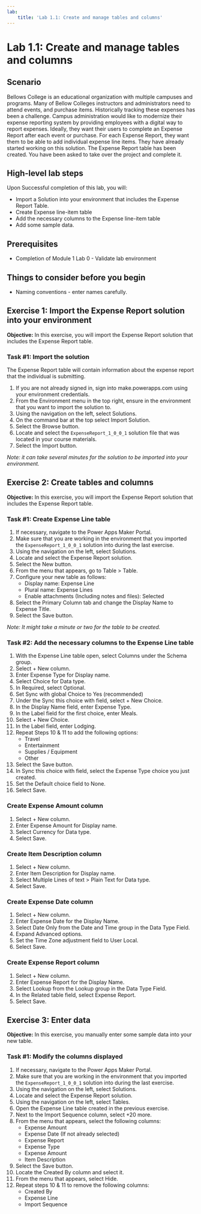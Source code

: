 ```yaml
---
lab:
    title: 'Lab 1.1: Create and manage tables and columns'
---
```


# Lab 1.1: Create and manage tables and columns

## Scenario
Bellows College is an educational organization with multiple campuses and programs. Many of Bellow Colleges instructors and administrators need to attend events, and purchase items. Historically tracking these expenses has been a challenge.
Campus administration would like to modernize their expense reporting system by providing employees with a digital way to report expenses.
Ideally, they want their users to complete an Expense Report after each event or purchase. For each Expense Report, they want them to be able to add individual expense line items. They have already started working on this solution. The Expense Report table has been created. You have been asked to take over the project and complete it.

## High-level lab steps
Upon Successful completion of this lab, you will:
- Import a Solution into your environment that includes the Expense Report Table.
- Create Expense line-item table
- Add the necessary columns to the Expense line-item table
- Add some sample data.

## Prerequisites
- Completion of Module 1 Lab 0 - Validate lab environment

## Things to consider before you begin
- Naming conventions - enter names carefully.

## Exercise 1: Import the Expense Report solution into your environment
**Objective:** In this exercise, you will import the Expense Report solution that includes the Expense Report table.

### Task #1: Import the solution
The Expense Report table will contain information about the expense report that the individual is submitting.
1. If you are not already signed in, sign into make.powerapps.com using your environment credentials.
2. From the Environment menu in the top right, ensure in the environment that you want to import the solution to.
3. Using the navigation on the left, select Solutions.
4. On the command bar at the top select Import Solution.
5. Select the Browse button.
6. Locate and select the `ExpenseReport_1_0_0_1` solution file that was located in your course materials.
7. Select the Import button.

*Note: it can take several minutes for the solution to be imported into your environment.*

## Exercise 2: Create tables and columns
**Objective:** In this exercise, you will import the Expense Report solution that includes the Expense Report table.

### Task #1: Create Expense Line table
1. If necessary, navigate to the Power Apps Maker Portal.
2. Make sure that you are working in the environment that you imported the `ExpenseReport_1_0_0_1` solution into during the last exercise.
3. Using the navigation on the left, select Solutions.
4. Locate and select the Expense Report solution.
5. Select the New button.
6. From the menu that appears, go to Table > Table.
7. Configure your new table as follows:
   - Display name: Expense Line
   - Plural name: Expense Lines
   - Enable attachments (Including notes and files): Selected
8. Select the Primary Column tab and change the Display Name to Expense Title.
9. Select the Save button.

*Note: It might take a minute or two for the table to be created.*

### Task #2: Add the necessary columns to the Expense Line table
1. With the Expense Line table open, select Columns under the Schema group.
2. Select + New column.
3. Enter Expense Type for Display name.
4. Select Choice for Data type.
5. In Required, select Optional.
6. Set Sync with global Choice to Yes (recommended)
7. Under the Sync this choice with field, select + New Choice.
8. In the Display Name field, enter Expense Type.
9. In the Label field for the first choice, enter Meals.
10. Select + New Choice.
11. In the Label field, enter Lodging.
12. Repeat Steps 10 & 11 to add the following options:
    - Travel
    - Entertainment
    - Supplies / Equipment
    - Other
13. Select the Save button.
14. In Sync this choice with field, select the Expense Type choice you just created.
15. Set the Default choice field to None.
16. Select Save.

### Create Expense Amount column
1. Select + New column.
2. Enter Expense Amount for Display name.
3. Select Currency for Data type.
4. Select Save.

### Create Item Description column
1. Select + New column.
2. Enter Item Description for Display name.
3. Select Multiple Lines of text > Plain Text for Data type.
4. Select Save.

### Create Expense Date column
1. Select + New column.
2. Enter Expense Date for the Display Name.
3. Select Date Only from the Date and Time group in the Data Type Field.
4. Expand Advanced options.
5. Set the Time Zone adjustment field to User Local.
6. Select Save.

### Create Expense Report column
1. Select + New column.
2. Enter Expense Report for the Display Name.
3. Select Lookup from the Lookup group in the Data Type Field.
4. In the Related table field, select Expense Report.
5. Select Save.

## Exercise 3: Enter data
**Objective:** In this exercise, you manually enter some sample data into your new table.

### Task #1: Modify the columns displayed
1. If necessary, navigate to the Power Apps Maker Portal.
2. Make sure that you are working in the environment that you imported the `ExpenseReport_1_0_0_1` solution into during the last exercise.
3. Using the navigation on the left, select Solutions.
4. Locate and select the Expense Report solution.
5. Using the navigation on the left, select Tables.
6. Open the Expense Line table created in the previous exercise.
7. Next to the Import Sequence column, select +20 more.
8. From the menu that appears, select the following columns:
   - Expense Amount
   - Expense Date (If not already selected)
   - Expense Report
   - Expense Type
   - Expense Amount
   - Item Description
9. Select the Save button.
10. Locate the Created By column and select it.
11. From the menu that appears, select Hide.
12. Repeat steps 10 & 11 to remove the following columns:
    - Created By
    - Expense Line
    - Import Sequence
